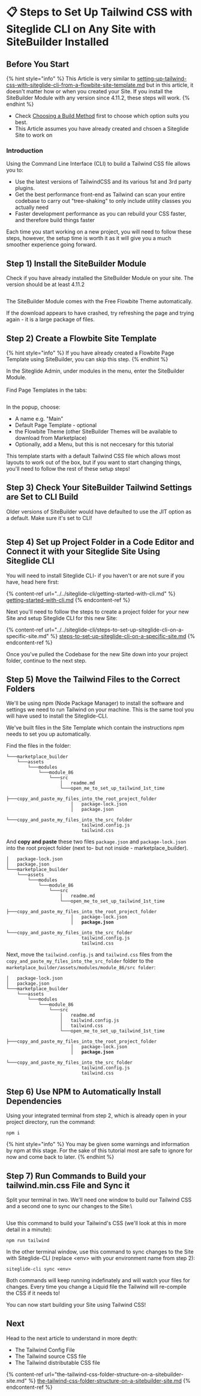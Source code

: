 # 📋 Steps to Set Up Tailwind CSS with Siteglide CLI on Any Site with SiteBuilder Installed

## Before You Start <a href="#before-you-start" id="before-you-start"></a>

{% hint style="info" %}
This Article is very similar to [setting-up-tailwind-css-with-siteglide-cli-from-a-flowbite-site-template.md](setting-up-tailwind-css-with-siteglide-cli-from-a-flowbite-site-template.md "mention") but in this article, it doesn't matter how or when you created your Site. If you install the SiteBuilder Module with any version since 4.11.2, these steps will work.
{% endhint %}

* Check [Choosing a Build Method](https://www.sitegurus.io/documentation/sitebuilder/libraries\_and\_frameworks/libraries\_using\_tailwind\_css\_choosing\_a\_build\_method) first to choose which option suits you best.
* This Article assumes you have already created and chsoen a Siteglide Site to work on

### Introduction <a href="#introduction" id="introduction"></a>

Using the Command Line Interface (CLI) to build a Tailwind CSS file allows you to:

* Use the latest versions of TailwindCSS and its various 1st and 3rd party plugins.
* Get the best performance front-end as Tailwind can scan your entire codebase to carry out "tree-shaking" to only include utility classes you actually need
* Faster development performance as you can rebuild your CSS faster, and therefore build things faster

Each time you start working on a new project, you will need to follow these steps, however, the setup time is worth it as it will give you a much smoother experience going forward.

## Step 1) Install the SiteBuilder Module <a href="#quick-start" id="quick-start"></a>

Check if you have already installed the SiteBuilder Module on your site. The version should be at least 4.11.2

<figure><img src="../../.gitbook/assets/image (8) (1).png" alt=""><figcaption></figcaption></figure>

The SiteBuilder Module comes with the Free Flowbite Theme automatically.&#x20;

If the download appears to have crashed, try refreshing the page and trying again - it is a large package of files.

## Step 2) Create a Flowbite Site Template

{% hint style="info" %}
If you have already created a Flowbite Page Template using SiteBuilder, you can skip this step.
{% endhint %}

In the Siteglide Admin, under modules in the menu, enter the SiteBuilder Module.\
\
Find Page Templates in the tabs:

<figure><img src="../../.gitbook/assets/image (9) (1).png" alt=""><figcaption></figcaption></figure>

In the popup, choose:

* A name e.g. "Main"
* Default Page Template - optional
* the Flowbite Theme (other SiteBuilder Themes will be available to download from Marketplace)
* Optionally, add a Menu, but this is not neccesary for this tutorial

This template starts with a default Tailwind CSS file which allows most layouts to work out of the box, but if you want to start changing things, you'll need to follow the rest of these setup steps!

## Step 3) Check Your SiteBuilder Tailwind Settings are Set to CLI Build

Older versions of SiteBuilder would have defaulted to use the JIT option as a default. Make sure it's set to CLI!

<figure><img src="../../.gitbook/assets/image (10) (1).png" alt=""><figcaption></figcaption></figure>

## Step 4) Set up Project Folder in a Code Editor and Connect it with your Siteglide Site Using Siteglide CLI

You will need to install Siteglide CLI- if you haven't or are not sure if you have, head here first:

{% content-ref url="../../siteglide-cli/getting-started-with-cli.md" %}
[getting-started-with-cli.md](../../siteglide-cli/getting-started-with-cli.md)
{% endcontent-ref %}

Next you'll need to follow the steps to create a project folder for your new Site and setup Siteglide CLI for this new Site:

{% content-ref url="../../siteglide-cli/steps-to-set-up-siteglide-cli-on-a-specific-site.md" %}
[steps-to-set-up-siteglide-cli-on-a-specific-site.md](../../siteglide-cli/steps-to-set-up-siteglide-cli-on-a-specific-site.md)
{% endcontent-ref %}

Once you've pulled the Codebase for the new Site down into your project folder, continue to the next step.

## Step 5) Move the Tailwind Files to the Correct Folders

We'll be using npm (Node Package Manager) to install the software and settings we need to run Tailwind on your machine. This is the same tool you will have used to install the Siteglide-CLI.

We've built files in the Site Template which contain the instructions npm needs to set you up automatically.

Find the files in the folder:

```
└───marketplace_builder
    └───assets
        └───modules
            └───module_86
                └───src
                    │   readme.md
                    └───open_me_to_set_up_tailwind_1st_time
                        ├───copy_and_paste_my_files_into_the_root_project_folder
                        │   package-lock.json
                        │   package.json
                        └───copy_and_paste_my_files_into_the_src_folder
                            tailwind.config.js
                            tailwind.css
```

And **copy and paste** these two files `package.json` and `package-lock.json` into the root project folder (next to- but not inside - marketplace\_builder).

<pre><code>│   package-lock.json
│   package.json
└───marketplace_builder
    └───assets
        └───modules
            └───module_86
                └───src
                    │   readme.md
                    └───open_me_to_set_up_tailwind_1st_time
                        ├───copy_and_paste_my_files_into_the_root_project_folder
                        │   package-lock.json
<strong>                        │   package.json
</strong>                        └───copy_and_paste_my_files_into_the_src_folder
                            tailwind.config.js
                            tailwind.css
</code></pre>

Next, move the `tailwind.config.js` and `tailwind.css` files from the `copy_and_paste_my_files_into_the_src_folder` folder to the `marketplace_builder/assets/modules/module_86/src folder`:

<pre><code>│   package-lock.json
│   package.json
└───marketplace_builder
    └───assets
        └───modules
            └───module_86
                └───src
                    │   readme.md
                    │   tailwind.config.js
                    │   tailwind.css
                    └───open_me_to_set_up_tailwind_1st_time
                        ├───copy_and_paste_my_files_into_the_root_project_folder
                        │   package-lock.json
<strong>                        │   package.json
</strong>                        └───copy_and_paste_my_files_into_the_src_folder
                            tailwind.config.js
                            tailwind.css
</code></pre>

## Step 6) Use NPM to Automatically Install Dependencies

Using your integrated terminal from step 2, which is already open in your project directory, run the command:

```
npm i
```

{% hint style="info" %}
You may be given some warnings and information by npm at this stage. For the sake of this tutorial most are safe to ignore for now and come back to later.
{% endhint %}

## Step 7) Run Commands to Build your tailwind.min.css File and Sync it

Split your terminal in two. We'll need one window to build our Tailwind CSS and a second one to sync our changes to the Site:\\

<figure><img src="../../.gitbook/assets/image (2) (1) (1) (1).png" alt=""><figcaption></figcaption></figure>

Use this command to build your Tailwind's CSS (we'll look at this in more detail in a minute):

```
npm run tailwind
```

In the other terminal window, use this command to sync changes to the Site with Siteglide-CLI (replace \<env> with your environment name from step 2):

```
siteglide-cli sync <env>
```

Both commands will keep running indefinately and will watch your files for changes. Every time you change a Liquid file the Tailwind will re-compile the CSS if it needs to!

You can now start building your Site using Tailwind CSS!

## Next

Head to the next article to understand in more depth:

* The Tailwind Config File
* The Tailwind source CSS file
* The Tailwind distributable CSS file

{% content-ref url="the-tailwind-css-folder-structure-on-a-sitebuilder-site.md" %}
[the-tailwind-css-folder-structure-on-a-sitebuilder-site.md](the-tailwind-css-folder-structure-on-a-sitebuilder-site.md)
{% endcontent-ref %}
